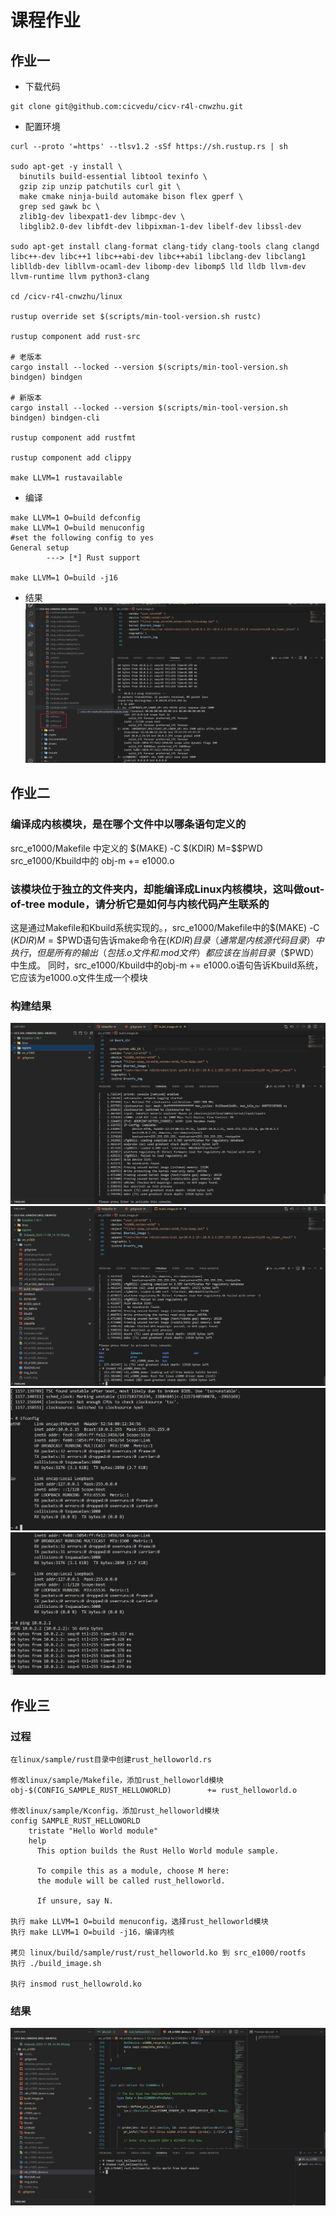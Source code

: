 # 课程作业
## 作业一
- 下载代码
```
git clone git@github.com:cicvedu/cicv-r4l-cnwzhu.git
```
- 配置环境
```
curl --proto '=https' --tlsv1.2 -sSf https://sh.rustup.rs | sh

sudo apt-get -y install \
  binutils build-essential libtool texinfo \
  gzip zip unzip patchutils curl git \
  make cmake ninja-build automake bison flex gperf \
  grep sed gawk bc \
  zlib1g-dev libexpat1-dev libmpc-dev \
  libglib2.0-dev libfdt-dev libpixman-1-dev libelf-dev libssl-dev

sudo apt-get install clang-format clang-tidy clang-tools clang clangd libc++-dev libc++1 libc++abi-dev libc++abi1 libclang-dev libclang1 liblldb-dev libllvm-ocaml-dev libomp-dev libomp5 lld lldb llvm-dev llvm-runtime llvm python3-clang

cd /cicv-r4l-cnwzhu/linux

rustup override set $(scripts/min-tool-version.sh rustc)

rustup component add rust-src

# 老版本
cargo install --locked --version $(scripts/min-tool-version.sh bindgen) bindgen

# 新版本
cargo install --locked --version $(scripts/min-tool-version.sh bindgen) bindgen-cli

rustup component add rustfmt

rustup component add clippy

make LLVM=1 rustavailable

```
- 编译
```
make LLVM=1 O=build defconfig
make LLVM=1 O=build menuconfig
#set the following config to yes
General setup
        ---> [*] Rust support

make LLVM=1 O=build -j16
```
- 结果
[![pic](./Snipaste_2023-11-09_14-21-08.png)](./Snipaste_2023-11-09_14-21-08.png)

## 作业二
### 编译成内核模块，是在哪个文件中以哪条语句定义的
src_e1000/Makefile 中定义的 \$\(MAKE\) -C \$(KDIR) M=$$PWD
src_e1000/Kbuild中的 obj-m += e1000.o

### 该模块位于独立的文件夹内，却能编译成Linux内核模块，这叫做out-of-tree module，请分析它是如何与内核代码产生联系的
这是通过Makefile和Kbuild系统实现的。，src_e1000/Makefile中的\$(MAKE) -C $(KDIR) M=\$$PWD语句告诉make命令在$(KDIR)目录（通常是内核源代码目录）中执行，但是所有的输出（包括.o文件和.mod文件）都应该在当前目录（$$PWD）中生成。
同时，src_e1000/Kbuild中的obj-m += e1000.o语句告诉Kbuild系统，它应该为e1000.o文件生成一个模块
### 构建结果
[![pic1](./Snipaste_2023-11-09_14-14-50.png)](./Snipaste_2023-11-09_14-14-50.png)
[![pic2](./Snipaste_2023-11-09_14-17-13.png)](./Snipaste_2023-11-09_14-17-13.png)
[![pic3](./Snipaste_2023-11-09_14-56-30.png)](./Snipaste_2023-11-09_14-56-30.png)
[![pic4](./Snipaste_2023-11-09_14-56-49.png)](./Snipaste_2023-11-09_14-56-49.png)

## 作业三
### 过程
```
在linux/sample/rust目录中创建rust_helloworld.rs

修改linux/sample/Makefile，添加rust_helloworld模块
obj-$(CONFIG_SAMPLE_RUST_HELLOWORLD)		+= rust_helloworld.o

修改linux/sample/Kconfig，添加rust_helloworld模块
config SAMPLE_RUST_HELLOWORLD
	tristate "Hello World module"
	help
	  This option builds the Rust Hello World module sample.

	  To compile this as a module, choose M here:
	  the module will be called rust_helloworld.

	  If unsure, say N.

执行 make LLVM=1 O=build menuconfig，选择rust_helloworld模块
执行 make LLVM=1 O=build -j16，编译内核

拷贝 linux/build/sample/rust/rust_helloworld.ko 到 src_e1000/rootfs
执行 ./build_image.sh

执行 insmod rust_hellowrold.ko

```
### 结果
[![pic5](./Snipaste_2023-11-09_15-21-16.png)](./Snipaste_2023-11-09_15-21-16.png)